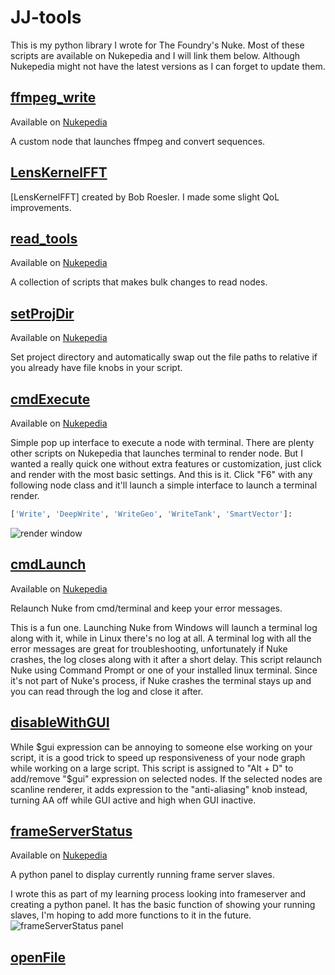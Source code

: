 # JJ-tools
This is my python library I wrote for The Foundry's Nuke. Most of these scripts are available on Nukepedia and I will link them below. Although Nukepedia might not have the latest versions as I can forget to update them.

## [ffmpeg_write](https://github.com/jeangjenq/ffmpeg_write)
Available on [Nukepedia](http://www.nukepedia.com/gizmos/image/ffmpeg_write)

A custom node that launches ffmpeg and convert sequences.

## [LensKernelFFT](https://github.com/jeangjenq/LensKernelFFT)
[LensKernelFFT] created by Bob Roesler. I made some slight QoL improvements.

## [read_tools](https://github.com/jeangjenq/read_tools)
Available on [Nukepedia](http://www.nukepedia.com/python/misc/read_tools)

A collection of scripts that makes bulk changes to read nodes.

## [setProjDir](https://github.com/jeangjenq/setProjDir)
Available on [Nukepedia](http://www.nukepedia.com/python/misc/setprojdir)

Set project directory and automatically swap out the file paths to relative if you already have file knobs in your script.

## [cmdExecute](./cmdExecute.py)
Available on [Nukepedia](http://www.nukepedia.com/python/render/cmdexecute)

Simple pop up interface to execute a node with terminal. There are plenty other scripts on Nukepedia that launches terminal to render node. 
But I wanted a really quick one without extra features or customization, just click and render with the most basic settings.
And this is it.
Click "F6" with any following node class and it'll launch a simple interface to launch a terminal render.
```python
['Write', 'DeepWrite', 'WriteGeo', 'WriteTank', 'SmartVector']:
```
![render window](http://www.nukepedia.com/images/users/jeangjenq/CMDexecute_interface.png)

## [cmdLaunch](./cmdLaunch.py)
Available on [Nukepedia](http://www.nukepedia.com/python/misc/cmdlaunch)

Relaunch Nuke from cmd/terminal and keep your error messages.

This is a fun one. Launching Nuke from Windows will launch a terminal log along with it, while in Linux there's no log at all. 
A terminal log with all the error messages are great for troubleshooting, unfortunately if Nuke crashes, the log closes along with it after a short delay.
This script relaunch Nuke using Command Prompt or one of your installed linux terminal.
Since it's not part of Nuke's process, if Nuke crashes the terminal stays up and you can read through the log and close it after.

## [disableWithGUI](./disableWithGUI)
While $gui expression can be annoying to someone else working on your script, it is a good trick to speed up responsiveness of your node graph while working on a large script.
This script is assigned to "Alt + D" to add/remove "$gui" expression on selected nodes.
If the selected nodes are scanline renderer, it adds expression to the "anti-aliasing" knob instead, turning AA off while GUI active and high when GUI inactive.

## [frameServerStatus](./frameServerStatus.py)
Available on [Nukepedia](http://www.nukepedia.com/python/ui/frameserverstatus)

A python panel to display currently running frame server slaves.

I wrote this as part of my learning process looking into frameserver and creating a python panel. 
It has the basic function of showing your running slaves, I'm hoping to add more functions to it in the future.
![frameServerStatus panel](http://www.nukepedia.com/images/users/jeangjenq/frameServerUI.PNG)

## [openFile](./openFile.py)




